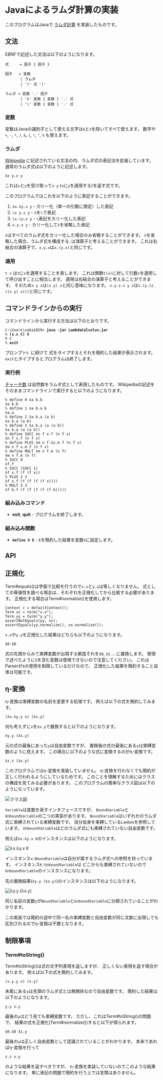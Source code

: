 # Javaによるラムダ計算の実装

このプログラムはJavaで
[ラムダ計算](https://ja.wikipedia.org/wiki/%E3%83%A9%E3%83%A0%E3%83%80%E8%A8%88%E7%AE%97)
を実装したものです。

## 文法

EBNFで記述した文法は以下のようになります。

```
式     = 因子 { 因子 }

因子   = 変数
       | ラムダ
       | '(' 式 ')'

ラムダ = 変数 '.' 因子
       | 'λ' 変数 { 変数 } '.' 式
       | '\' 変数 { 変数 } '.' 式
```

### 変数

変数はJavaの識別子として使える文字は`$`と`λ`を除いてすべて使えます。
数字や `+`,  `-`,  `*`,  `/`, `&`, `|`,  `!`, `^`, `%` も使えます。

### ラムダ

[Wikipedia](https://ja.wikipedia.org/wiki/%E3%83%A9%E3%83%A0%E3%83%80%E8%A8%88%E7%AE%97)
に記述されている文法の内、ラムダ式の表記法を拡張しています。
通常のラムダ式は以下のように記述します。

```
λx y.x y
```

これは`x`と`y`を受け取って`x y` (`x`に`y`を適用する)を返す式です。

このプログラムではこれを以下のように表記することができます。

1. `λx.λy.x y` - カリー化（単一の引数に限定）した表記
1. `\x y.x y` - `λ`を`\`で表記
1. `\x.\y.x y` - `\`表記をカリー化した表記
1. `x.y.x y` - カリー化して`λ`を省略した表記

`λ`はすべてのラムダ式をカリー化した場合のみ省略することができます。
`λ`を省略した場合、ラムダ式を構成する`.`は演算子と考えることができます。
これは右結合の演算子で、`x.y.x`は`x.(y.x)`と同じです。

### 適用

`t s` は`t`に`s`を適用することを表します。
これは関数`t(x)`に対して引数`s`を適用して呼び出すことに相当します。
適用は右結合の演算子と考えることができます。
そのため`x y z`は`(x y) z`と同じ意味になります。
`x.y.z.x y z`は`x.(y.(z.((x y) z)))`と同じです。

## コマンドラインからの実行

コマンドラインから実行する方法は以下のとおりです。

<pre><code>C:\Users\saka1029> <b>java -jar LambdaCalculus.jar</b>
% <b>(x.x C) V</b>
V C
% <b>exit</b></code></pre>

プロンプト`% `に続けて
式をタイプするとそれを簡約した結果が表示されます。
`exit`とタイプするとプログラムは終了します。

### 実行例

[チャーチ数](https://ja.wikipedia.org/wiki/%E3%83%A9%E3%83%A0%E3%83%80%E8%A8%88%E7%AE%97#.E8.87.AA.E7.84.B6.E6.95.B0.E3.81.A8.E7.AE.97.E8.A1.93)
は自然数をラムダ式として表現したものです。
Wikipediaの記述をそのままコマンドラインで実行すると以下のようになります。


    % define 0 λa b.b
    λa b.b
    % define 1 λa b.a b
    λa.a
    % define 2 λa b.a (a b)
    λa b.a (a b)
    % define 3 λa b.a (a (a b))
    λa b.a (a (a b))
    % define SUCC λn f x.f (n f x)
    λn f x.f (n f x)
    % define PLUS λm n f.λx.m f (n f x)
    λm n f x.m f (n f x)
    % define MULT λm n f.m (n f)
    λm n f.m (n f)
    % SUCC 0
    λf.f
    % SUCC (SUCC 1)
    λf x.f (f (f x))
    % PLUS 2 3
    λf x.f (f (f (f (f x))))
    % MULT 2 3
    λf b.f (f (f (f (f (f b)))))
    
 
### 組み込みコマンド

* **exit**, **quit** - プログラムを終了します。

### 組み込み関数

* **`define V E`** - `E`を簡約した結果を変数`V`に設定します。

## API

## 正規化

Term#equals()は字面で比較を行うので`x.x`と`y.y`は等しくなりません。
式としての等値性を調べる場合は、それぞれを正規化してから比較する必要があります。
正規化する場合はTerm#normalize()を使用します。

    Context c = defaultContext();
    Term xx = term("x.x");
    Term yy = term("y.y");
    assertNotEquals(yy, xx);
    assertEquals(yy.normalize(), xx.normalize());

`x.x`や`y.y`を正規化した結果はどちらも以下のようになります。

    $0.$0
    
式の先頭からみて束縛変数が出現する都度それを`$0`, `$1` ... に置換します。
冒頭で述べたように`$`を含む変数は使用できないので注意してください。
これはParserが`$`の使用を制限しているだけなので、
正規化した結果を簡約すること自体は可能です。

## η-変換

η-変換は束縛変数の名前を変更する処理です。
例えば以下の式を簡約してみます。

    (λx.λy.y x) (λx.y)
    
何も考えずに`x`を`λx.y`で置換すると以下のようになります。

    λy.y (λx.y)
    
元の式の最後にあった`y`は自由変数ですが、
置換後の式の最後にある`y`は束縛変数のように見えます。
この場合に以下のような式に変換するのがη-変換です。

    λz.z (λx.y)

このプログラムではη-変換を実装していません。
η-変換を行わなくても簡約が正しく行われるようにしているためです。
このことを理解するためにはクラスの構成を見てみる必要があります。
このプログラムの簡単なクラス図は以下のようになっています。

![クラス図](ClassDiagram.png)

`Variable`は変数を表すインタフェースですが、
`BoundVariable`と`UnboundVariable`の二つの実装があります。
`BoundVariable`はいずれかのラムダ式に束縛されている束縛変数です。
自分自身を束縛している`Lambda`を参照しています。
`UnboundVariable`はどのラムダ式にも束縛されていない自由変数です。

例えば`λx.λy.x K`のインスタンスは以下のようになります。

![λx.λy.x K](x.y.xK.png)

インスタンス`x:BoundVariable`は自分が属するラムダ式への参照を持っています。
インスタンス`K:UnboundVariable`は
どこからも束縛されていないので`UnboundVariable`のインスタンスになります。

先の置換結果(`λy.y (λx.y)`)のインスタンスは以下のようになります。

![λy.y (λx.y)](y.yx.y.png)

同じ名前の変数`y`が`BoundVariable`と`UnboundVariable`に分類されていることがわかります。

この実装では簡約の途中で同一名の束縛変数と自由変数が同じ文脈に出現しても
区別されるのでη-変換は不要となります。


## 制限事項

### Term#toString()

Term#toString()は式の文字列表現を返しますが、
正しくない表現を返す場合があります。
例えば以下の式を簡約してみます。

```
(x.y.y x) (x.y)
```

末尾にある`y`は先頭のラムダ式とは無関係なので自由変数です。
簡約した結果は以下のようになります。

```
y.y x.y
```

最後の`y`はどう見ても束縛変数です。
ただし、これはTerm#toString()の問題で、
結果の式を正規化(Term#normalize())すると以下が得られます。

```
$0.$0 $1.y
```

最後の`y`は正しく自由変数として認識されていることがわかります。
本来であればη-変換を行って

```
z.z x.y
```

のような結果を返すべきですが、
η-変換を実装していないのでこのような結果になります。
単に表記の問題で簡約を行う上では支障はありません。